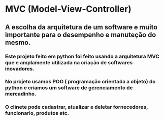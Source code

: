 # MVC (Model-View-Controller)

## A escolha da arquitetura de um software e muito importante para o desempenho e manuteção do mesmo.

### Este projeto feito em python foi feito usando a arquitetura MVC que e amplamente utilizada na criação de softwares inovadores.

### No projeto usamos POO ( programação orientada a objeto) do python e criamos um software de gerenciamento de mercadinho.

### O clinete pode cadastrar, atualizar e deletar fornecedores, funcionario, produtos etc.
